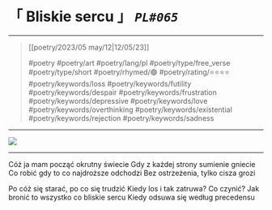 # &#12300; Bliskie sercu &#12301; *`PL#065`*

---

> [[poetry/2023/05 may/12|12/05/23]]
> 
> #poetry 
> #poetry/art 
> #poetry/lang/pl 
> #poetry/type/free_verse #poetry/type/short 
> #poetry/rhymed/🟢 
> #poetry/rating/⭐⭐⭐⭐ 
> #poetry/keywords/loss #poetry/keywords/futility #poetry/keywords/despair #poetry/keywords/frustration #poetry/keywords/depressive #poetry/keywords/love #poetry/keywords/overthinking #poetry/keywords/existential #poetry/keywords/rejection #poetry/keywords/sadness 

---

![](https://w.wallhaven.cc/full/72/wallhaven-72gk3o.jpg)

---

Cóż ja mam począć okrutny świecie
Gdy z każdej strony sumienie gniecie
Co robić gdy to co najdroższe odchodzi
Bez ostrzeżenia, tylko cisza grozi 

Po cóż się starać, po co się trudzić
Kiedy los i tak zatruwa? Co czynić?
Jak bronić to wszystko co bliskie sercu
Kiedy odsuwa się według precedensu 